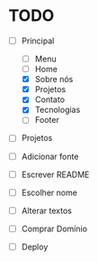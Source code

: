 # TODO

 - [ ] Principal
    - [ ] Menu
    - [ ] Home
    - [x] Sobre nós
    - [x] Projetos
    - [x] Contato
    - [x] Tecnologias
    - [ ] Footer
 - [ ] Projetos
 - [ ] Adicionar fonte
 - [ ] Escrever README

 - [ ] Escolher nome
 - [ ] Alterar textos
 - [ ] Comprar Domínio
 - [ ] Deploy
